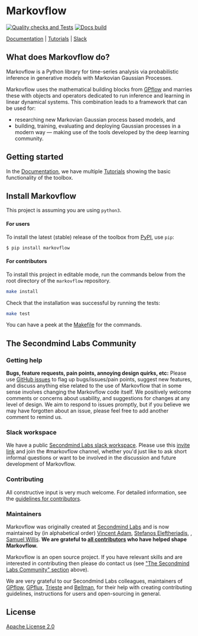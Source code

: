 # Markovflow

<!-- TODO: -->
<!-- [![PyPI version](https://badge.fury.io/py/markovflow.svg)](https://badge.fury.io/py/markovflow) -->
<!-- [![Coverage Status](https://codecov.io/gh/secondmind-labs/markovflow/branch/develop/graph/badge.svg?token=<token>)](https://codecov.io/gh/secondmind-labs/markovflow) -->
[![Quality checks and Tests](https://github.com/secondmind-labs/markovflow/actions/workflows/quality-check.yaml/badge.svg)](https://github.com/secondmind-labs/markovflow/actions/workflows/quality-check.yaml)
[![Docs build](https://github.com/secondmind-labs/markovflow/actions/workflows/deploy.yaml/badge.svg)](https://github.com/secondmind-labs/markovflow/actions/workflows/deploy.yaml)

[Documentation](https://secondmind-labs.github.io/markovflow/) |
[Tutorials](https://secondmind-labs.github.io/markovflow/tutorials.html) |
[Slack](https://join.slack.com/t/secondmind-labs/shared_invite/zt-ph07nuie-gMlkle__tjvXBay4FNSLkw)

## What does Markovflow do?

Markovflow is a Python library for time-series analysis via probabilistic inference in generative models with Markovian Gaussian Processes.

Markovflow uses the mathematical building blocks from [GPflow](http://www.gpflow.org/) and marries these with objects and operators dedicated to run inference and learning in linear dynamical systems. This combination leads to a framework that can be used for:

- researching new Markovian Gaussian process based models, and
- building, training, evaluating and deploying Gaussian processes in a modern way — making use of the tools developed by the deep learning community.


## Getting started

In the [Documentation](https://secondmind-labs.github.io/markovflow/), we have multiple [Tutorials](https://secondmind-labs.github.io/markovflow/tutorials.html) showing the basic functionality of the toolbox.


## Install Markovflow

This project is assuming you are using `python3`.

#### For users

To install the latest (stable) release of the toolbox from [PyPI](https://pypi.org/), use `pip`:
```bash
$ pip install markovflow
```
#### For contributors

To install this project in editable mode, run the commands below from the root directory of the `markovflow` repository.
```bash
make install
```
Check that the installation was successful by running the tests:
```bash
make test
```
You can have a peek at the [Makefile](Makefile) for the commands.


## The Secondmind Labs Community

### Getting help

**Bugs, feature requests, pain points, annoying design quirks, etc:**
Please use [GitHub issues](https://github.com/secondmind-labs/markovflow/issues/) to flag up bugs/issues/pain points, suggest new features, and discuss anything else related to the use of Markovflow that in some sense involves changing the Markovflow code itself. We positively welcome comments or concerns about usability, and suggestions for changes at any level of design. We aim to respond to issues promptly, but if you believe we may have forgotten about an issue, please feel free to add another comment to remind us.

### Slack workspace

We have a public [Secondmind Labs slack workspace](https://secondmind-labs.slack.com/). Please use this [invite link](https://join.slack.com/t/secondmind-labs/shared_invite/zt-ph07nuie-gMlkle__tjvXBay4FNSLkw) and join the #markovflow channel, whether you'd just like to ask short informal questions or want to be involved in the discussion and future development of Markovflow.


### Contributing

All constructive input is very much welcome. For detailed information, see the [guidelines for contributors](CONTRIBUTING.md).


### Maintainers

Markovflow was originally created at [Secondmind Labs](https://www.secondmind.ai/labs/) and is now maintained by (in alphabetical order)
[Vincent Adam](https://vincentadam87.github.io/),
[Stefanos Eleftheriadis](https://stefanosele.github.io/), , 
[Samuel Willis](https://uk.linkedin.com/in/samuel-j-willis).
**We are grateful to [all contributors](CONTRIBUTORS.md) who have helped shape Markovflow.**

Markovflow is an open source project. If you have relevant skills and are interested in contributing then please do contact us (see ["The Secondmind Labs Community" section](#the-secondmind-labs-community) above).

We are very grateful to our Secondmind Labs colleagues, maintainers of [GPflow](https://github.com/GPflow/GPflow), [GPflux](https://github.com/secondmind-labs/GPflux), [Trieste](https://github.com/secondmind-labs/trieste) and [Bellman](https://github.com/Bellman-devs/bellman), for their help with creating contributing guidelines, instructions for users and open-sourcing in general.


## License

[Apache License 2.0](LICENSE)
